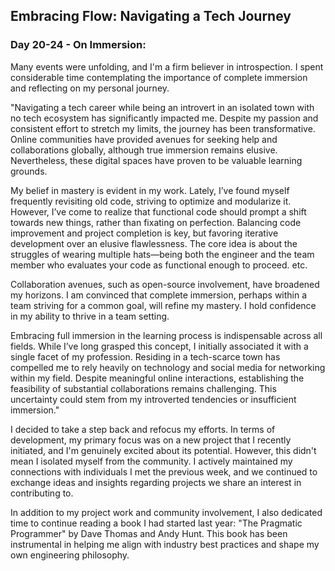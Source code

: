 ## Embracing Flow: Navigating a Tech Journey

### Day 20-24 - On Immersion:

Many events were unfolding, and I'm a firm believer in introspection. I spent considerable time contemplating the importance of complete immersion and reflecting on my personal journey.

"Navigating a tech career while being an introvert in an isolated town with no tech ecosystem has significantly impacted me. Despite my passion and consistent effort to stretch my limits, the journey has been transformative. Online communities have provided avenues for seeking help and collaborations globally, although true immersion remains elusive. Nevertheless, these digital spaces have proven to be valuable learning grounds.

My belief in mastery is evident in my work. Lately, I’ve found myself frequently revisiting old code, striving to optimize and modularize it. However, I’ve come to realize that functional code should prompt a shift towards new things, rather than fixating on perfection. Balancing code improvement and project completion is key, but favoring iterative development over an elusive flawlessness. The core idea is about the struggles of wearing multiple hats—being both the engineer and the team member who evaluates your code as functional enough to proceed. etc.

Collaboration avenues, such as open-source involvement, have broadened my horizons. I am convinced that complete immersion, perhaps within a team striving for a common goal, will refine my mastery. I hold confidence in my ability to thrive in a team setting.

Embracing full immersion in the learning process is indispensable across all fields. While I’ve long grasped this concept, I initially associated it with a single facet of my profession. Residing in a tech-scarce town has compelled me to rely heavily on technology and social media for networking within my field. Despite meaningful online interactions, establishing the feasibility of substantial collaborations remains challenging. This uncertainty could stem from my introverted tendencies or insufficient immersion."

I decided to take a step back and refocus my efforts. In terms of development, my primary focus was on a new project that I recently initiated, and I'm genuinely excited about its potential. However, this didn't mean I isolated myself from the community. I actively maintained my connections with individuals I met the previous week, and we continued to exchange ideas and insights regarding projects we share an interest in contributing to.

In addition to my project work and community involvement, I also dedicated time to continue reading a book I had started last year: "The Pragmatic Programmer" by Dave Thomas and Andy Hunt. This book has been instrumental in helping me align with industry best practices and shape my own engineering philosophy.